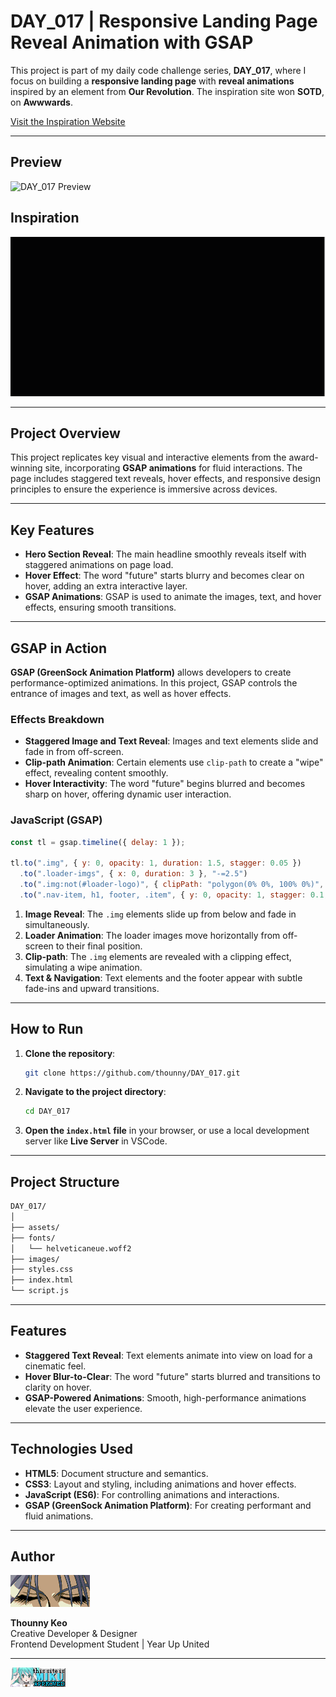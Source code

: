 # DAY_017 | Responsive Landing Page Reveal Animation with GSAP

This project is part of my daily code challenge series, **DAY_017**, where I focus on building a **responsive landing page** with **reveal animations** inspired by an element from **Our Revolution**. The inspiration site won **SOTD**, on **Awwwards**.

[Visit the Inspiration Website](https://our-revolution.com/)

---

## Preview

![DAY_017 Preview](./assets/DAY_017_1.gif)

## Inspiration

![Our Revolution](./assets/DAY_017_2.gif)

---

## Project Overview

This project replicates key visual and interactive elements from the award-winning site, incorporating **GSAP animations** for fluid interactions. The page includes staggered text reveals, hover effects, and responsive design principles to ensure the experience is immersive across devices.

---

## Key Features

- **Hero Section Reveal**: The main headline smoothly reveals itself with staggered animations on page load.
- **Hover Effect**: The word "future" starts blurry and becomes clear on hover, adding an extra interactive layer.
- **GSAP Animations**: GSAP is used to animate the images, text, and hover effects, ensuring smooth transitions.

---

## GSAP in Action

**GSAP (GreenSock Animation Platform)** allows developers to create performance-optimized animations. In this project, GSAP controls the entrance of images and text, as well as hover effects.

### Effects Breakdown

- **Staggered Image and Text Reveal**: Images and text elements slide and fade in from off-screen.
- **Clip-path Animation**: Certain elements use `clip-path` to create a "wipe" effect, revealing content smoothly.
- **Hover Interactivity**: The word "future" begins blurred and becomes sharp on hover, offering dynamic user interaction.

### JavaScript (GSAP)

```javascript
const tl = gsap.timeline({ delay: 1 });

tl.to(".img", { y: 0, opacity: 1, duration: 1.5, stagger: 0.05 })
  .to(".loader-imgs", { x: 0, duration: 3 }, "-=2.5")
  .to(".img:not(#loader-logo)", { clipPath: "polygon(0% 0%, 100% 0%)", duration: 1 }, "-=1")
  .to(".nav-item, h1, footer, .item", { y: 0, opacity: 1, stagger: 0.1, duration: 1 }, "-=0.5");
```

1. **Image Reveal**: The `.img` elements slide up from below and fade in simultaneously.
2. **Loader Animation**: The loader images move horizontally from off-screen to their final position.
3. **Clip-path**: The `.img` elements are revealed with a clipping effect, simulating a wipe animation.
4. **Text & Navigation**: Text elements and the footer appear with subtle fade-ins and upward transitions.

---

## How to Run

1. **Clone the repository**:

   ```bash
   git clone https://github.com/thounny/DAY_017.git
   ```

2. **Navigate to the project directory**:

   ```bash
   cd DAY_017
   ```

3. **Open the `index.html` file** in your browser, or use a local development server like **Live Server** in VSCode.

---

## Project Structure

```bash
DAY_017/
│
├── assets/
├── fonts/
│   └── helveticaneue.woff2
├── images/
├── styles.css
├── index.html
└── script.js
```

---

## Features

- **Staggered Text Reveal**: Text elements animate into view on load for a cinematic feel.
- **Hover Blur-to-Clear**: The word "future" starts blurred and transitions to clarity on hover.
- **GSAP-Powered Animations**: Smooth, high-performance animations elevate the user experience.

---

## Technologies Used

- **HTML5**: Document structure and semantics.
- **CSS3**: Layout and styling, including animations and hover effects.
- **JavaScript (ES6)**: For controlling animations and interactions.
- **GSAP (GreenSock Animation Platform)**: For creating performant and fluid animations.

---

## Author

![Logo](./assets/index_dwn.gif)

**Thounny Keo**  
Creative Developer & Designer  
Frontend Development Student | Year Up United

---

![miku](./assets/miku.gif)
